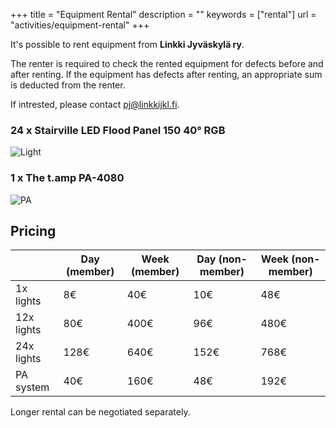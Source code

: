 +++
title = "Equipment Rental"
description = ""
keywords = ["rental"]
url = "activities/equipment-rental"
+++


It's possible to rent equipment from **Linkki Jyväskylä ry**. 

The renter is required to check the rented equipment for defects before
and after renting. If the equipment has defects after renting, an appropriate
sum is deducted from the renter.

If intrested, please contact <pj@linkkijkl.fi>.


### 24 x Stairville LED Flood Panel 150 40° RGB

![Light](/toiminta/vuokraus/valo.jpg)

### 1 x The t.amp PA-4080

![PA](/toiminta/vuokraus/pa.jpg)

## Pricing

|             | Day (member) | Week (member) | Day (non-member) | Week (non-member) |
|-------------|--------------|---------------|------------------|-------------------|
| 1x lights   | 8€           | 40€           | 10€              | 48€               |
| 12x lights  | 80€          | 400€          | 96€              | 480€              |
| 24x lights  | 128€         | 640€          | 152€             | 768€              |
| PA system   | 40€          | 160€          | 48€              | 192€              |

Longer rental can be negotiated separately.
